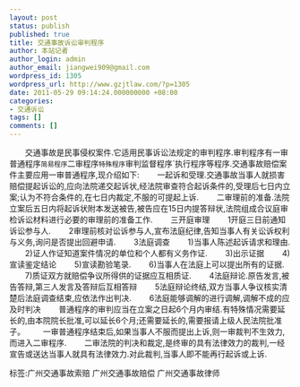 ```yaml
---
layout: post
status: publish
published: true
title: 交通事故诉讼审判程序
author: 本站记者
author_login: admin
author_email: jiangwei909@gmail.com
wordpress_id: 1305
wordpress_url: http://www.gzjtlaw.com/?p=1305
date: 2011-05-29 09:14:24.000000000 +08:00
categories:
- 交通诉讼
tags: []
comments: []
---
```

　　交通事故是民事侵权案件.它适用民事诉讼法规定的审判程序.审判程序有一审普通程序`简易程序`二审程序`特殊程序`审判监督程序`执行程序等程序.交通事故赔偿案件主要应用一审普通程序,现介绍如下:　　一起诉和受理.交通事故当事人就损害赔偿提起诉讼的,应向法院递交起诉状,经法院审查符合起诉条件的,受理后七日内立案;认为不符合条件的,在七日内裁定,不服的可提起上诉.　　二审理前的准备.法院立案后五日内将起诉状附本发送被告,被告应在15日内提答辩状,法院组成合议庭审检诉讼材料进行必要的审理前的准备工作.　　三开庭审理　　1开庭三日前通知诉讼参与人.　　2审理前核对讼诉参与人,宣布法庭纪律,告知当事人有关讼诉权利与义务,询问是否提出回避申请.　　3法庭调查　　1)当事人陈述起诉请求和理由.　　2)证人作证知道案件情况的单位和个人都有义务作证.　　3)出示证据　　4)宣读鉴定结论　　5)宣读勘验笔录.　　6)当事人在法庭上可以提出所有的证据.　　7)质证双方就赔偿争议所得供的证据应互相质证.　　4法庭辩论.原告发言,被告答辩,第三人发言及答辩后互相答辩　　5法庭辩论终结,双方当事人争议核实清楚后法庭调查结束,应依法作出判决.　　6法庭能够调解的进行调解,调解不成的应及时判决　　普通程序的审判应当在立案之日起6个月内审结.有特殊情况需要延长的,由本院院长批准,可以延长6个月;还需要延长的,需要报请上级人民法院批准子。　　一审普通程序结束后,如果当事人不服而提出上诉,则一审裁判不生效力,而进入二审程序.　　二审法院的判决和裁定,是终审的具有法律效力的裁判,一经宣告或送达当事人就具有法律效力.对此裁判,当事人即不能再行起诉或上诉.标签:广州交通事故索赔 广州交通事故赔偿 广州交通事故律师
